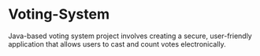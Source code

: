 # Voting-System
 Java-based voting system project involves creating a secure, user-friendly application that allows users to cast and count votes electronically.
